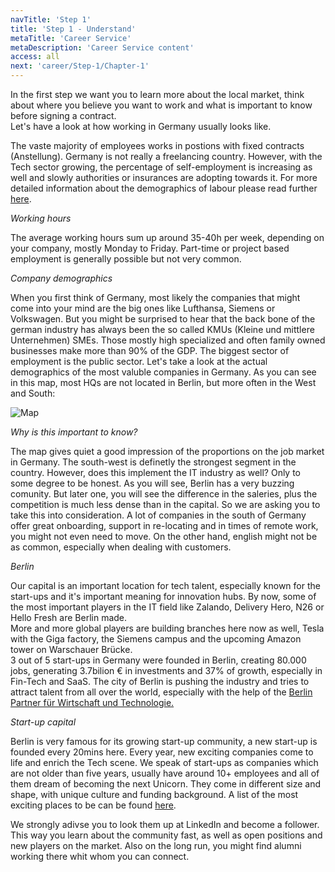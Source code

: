 ```yaml
---
navTitle: 'Step 1'
title: 'Step 1 - Understand'
metaTitle: 'Career Service'
metaDescription: 'Career Service content'
access: all
next: 'career/Step-1/Chapter-1'
---
```


In the first step we want you to learn more about the local market, think about where you believe you want to work and what is important to know before signing a contract.  
Let's have a look at how working in Germany usually looks like.

The vaste majority of employees works in postions with fixed contracts (Anstellung). Germany is not really a freelancing country. However, with the Tech sector growing, the percentage of self-employment is increasing as well and slowly authorities or insurances are adopting towards it. For more detailed information about the demographics of labour please read further [here](https://www.destatis.de/DE/Themen/Arbeit/Arbeitsmarkt/Erwerbstaetigkeit/_inhalt.html).

_Working hours_

The average working hours sum up around 35-40h per week, depending on your company, mostly Monday to Friday. Part-time or project based employment is generally possible but not very common.

_Company demographics_

When you first think of Germany, most likely the companies that might come into your mind are the big ones like Lufthansa, Siemens or Volkswagen. But you might be surprised to hear that the back bone of the german industry has always been the so called KMUs (Kleine und mittlere Unternehmen) SMEs. Those mostly high specialized and often family owned businesses make more than 90% of the GDP. The biggest sector of employment is the public sector.
Let's take a look at the actual demographics of the most valuble companies in Germany. As you can see in this map, most HQs are not located in Berlin, but more often in the West and South:

![Map](staticAsset/German-Brands.jpg)

_Why is this important to know?_

The map gives quiet a good impression of the proportions on the job market in Germany. The south-west is definetly the strongest segment in the country. However, does this implement the IT industry as well? Only to some degree to be honest. As you will see, Berlin has a very buzzing comunity. But later one, you will see the difference in the saleries, plus the competition is much less dense than in the capital. So we are asking you to take this into consideration. A lot of companies in the south of Germany offer great onboarding, support in re-locating and in times of remote work, you might not even need to move. On the other hand, english might not be as common, especially when dealing with customers.

_Berlin_

Our capital is an important location for tech talent, especially known for the start-ups and it's important meaning for innovation hubs. By now, some of the most important players in the IT field like Zalando, Delivery Hero, N26 or Hello Fresh are Berlin made.  
More and more global players are building branches here now as well, Tesla with the Giga factory, the Siemens campus and the upcoming Amazon tower on Warschauer Brücke.  
3 out of 5 start-ups in Germany were founded in Berlin, creating 80.000 jobs, generating 3.7bilion € in investments and 37% of growth, especially in Fin-Tech and SaaS. The city of Berlin is pushing the industry and tries to attract talent from all over the world, especially with the help of the [Berlin Partner für Wirtschaft und Technologie.](https://www.businesslocationcenter.de/startups-berlin/)

_Start-up capital_

Berlin is very famous for its growing start-up community, a new start-up is founded every 20mins here. Every year, new exciting companies come to life and enrich the Tech scene. We speak of start-ups as companies which are not older than five years, usually have around 10+ employees and all of them dream of becoming the next Unicorn. They come in different size and shape, with unique culture and funding background. A list of the most exciting places to be can be found [here](https://www.seedtable.com/startups-berlin).

We strongly adivse you to look them up at LinkedIn and become a follower. This way you learn about the community fast, as well as open positions and new players on the market. Also on the long run, you might find alumni working there whit whom you can connect.
